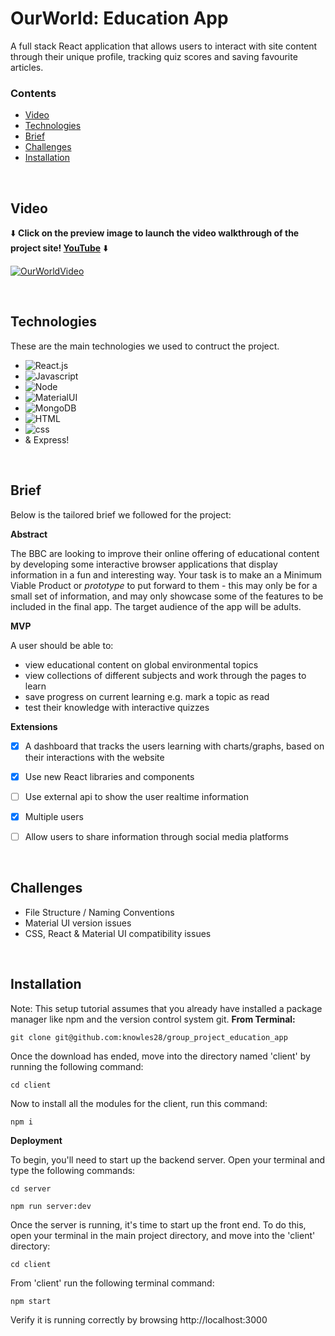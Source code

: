 # OurWorld: Education App
A full stack React application that allows users to interact with site content through their unique profile, tracking quiz scores and saving favourite articles.


### Contents 

* [Video](#video)
* [Technologies](#technologies)
* [Brief](#brief)
* [Challenges](#challenges)
* [Installation](#installation)

<br>


## Video
⬇️ **Click on the preview image to launch the video walkthrough of the project site! [YouTube](https://youtu.be/G0ezelNYKXU)** ⬇️ 

[![OurWorldVideo](https://img.youtube.com/vi/G0ezelNYKXU/0.jpg)](https://www.youtube.com/watch?v=G0ezelNYKXU)

<br>


## Technologies

These are the main technologies we used to contruct the project.

* ![React.js]
* ![Javascript]
* ![Node]
* ![MaterialUI]
* ![MongoDB]
* ![HTML]
* ![css]
* & Express!

<br>


## Brief

Below is the tailored brief we followed for the project:

**Abstract**

The BBC are looking to improve their online offering of educational content by developing some interactive browser applications that display information in a fun and interesting way. Your task is to make an a Minimum Viable Product or *prototype* to put forward to them - this may only be for a small set of information, and may only showcase some of the features to be included in the final app. The target audience of the app will be adults.

**MVP**

A user should be able to:

- view educational content on global environmental topics
- view collections of different subjects and work through the pages to learn
- save progress on current learning e.g. mark a topic as read
- test their knowledge with interactive quizzes

**Extensions**

- [x] A dashboard that tracks the users learning with charts/graphs, based on their interactions with the website
- [x] Use new React libraries and components
- [ ] Use external api to show the user realtime information
- [x] Multiple users
- [ ] Allow users to share information through social media platforms


<br>


## Challenges

* File Structure / Naming Conventions
* Material UI version issues
* CSS, React & Material UI compatibility issues

<br>


## Installation

Note: This setup tutorial assumes that you already have installed a package manager like npm and the version control system git.
**From Terminal:**

``` git clone git@github.com:knowles28/group_project_education_app ``` 

Once the download has ended, move into the directory named 'client' by running the following command:

``` cd client ``` 
  
Now to install all the modules for the client, run this command:

``` npm i ```
  
**Deployment**

To begin, you'll need to start up the backend server. Open your terminal and type the following commands:

``` cd server ```

``` npm run server:dev  ```
  
Once the server is running, it's time to start up the front end. To do this, open your terminal in the main project directory, and move into the 'client' directory:

``` cd client ```
 
From 'client' run the following terminal command:

``` npm start ```
  
Verify it is running correctly by browsing http://localhost:3000



<!-- MARKDOWN LINKS & IMAGES -->

[React.js]:https://img.shields.io/badge/React-20232A?style=for-the-badge&logo=react&logoColor=61DAFB
[Javascript]:https://img.shields.io/badge/JavaScript-F7DF1E?style=for-the-badge&logo=javascript&logoColor=black
[Node]:https://img.shields.io/badge/Node.js-43853D?style=for-the-badge&logo=node.js&logoColor=white
[MaterialUI]:https://img.shields.io/badge/Material--UI-0081CB?style=for-the-badge&logo=material-ui&logoColor=white
[MongoDB]:https://img.shields.io/badge/MongoDB-4EA94B?style=for-the-badge&logo=mongodb&logoColor=white
[express]:[https://img.shields.io/badge/Express.js-404D59?style=for-the-badge](https://img.shields.io/badge/Express.js-404D59?style=for-the-badge)

[HTML]: https://img.shields.io/badge/HTML5-E34F26?style=for-the-badge&logo=html5&logoColor=white

[css]: https://img.shields.io/badge/CSS3-1572B6?style=for-the-badge&logo=css3&logoColor=white



